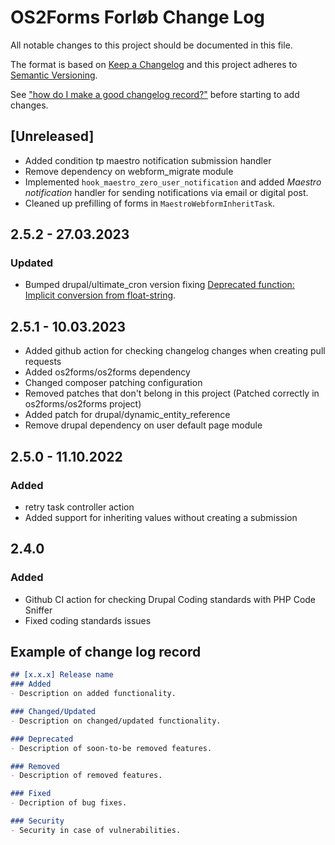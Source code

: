 # OS2Forms Forløb Change Log

All notable changes to this project should be documented in this file.

The format is based on [Keep a Changelog](http://keepachangelog.com/)
and this project adheres to [Semantic Versioning](http://semver.org/).

See ["how do I make a good changelog record?"](https://keepachangelog.com/en/1.0.0/#how)
before starting to add changes.

## [Unreleased]

- Added condition tp maestro notification submission handler
- Remove dependency on webform_migrate module
- Implemented `hook_maestro_zero_user_notification` and added *Maestro
  notification* handler for sending notifications via email or digital post.
- Cleaned up prefilling of forms in `MaestroWebformInheritTask`.

## 2.5.2 - 27.03.2023

### Updated

- Bumped drupal/ultimate_cron version fixing [Deprecated function: Implicit conversion from float-string](https://www.drupal.org/project/ultimate_cron/issues/3256142).

## 2.5.1 - 10.03.2023

- Added github action for checking changelog changes when creating pull requests
- Added os2forms/os2forms dependency
- Changed composer patching configuration
- Removed patches that don't belong in this project (Patched correctly in os2forms/os2forms project)
- Added patch for drupal/dynamic_entity_reference
- Remove drupal dependency on user default page module

## 2.5.0 - 11.10.2022

### Added

- retry task controller action
- Added support for inheriting values without creating a submission

## 2.4.0

### Added

- Github CI action for checking Drupal Coding standards with PHP Code Sniffer
- Fixed coding standards issues

## Example of change log record

```markdown
## [x.x.x] Release name
### Added
- Description on added functionality.

### Changed/Updated
- Description on changed/updated functionality.

### Deprecated
- Description of soon-to-be removed features.

### Removed
- Description of removed features.

### Fixed
- Decription of bug fixes.

### Security
- Security in case of vulnerabilities.

```
